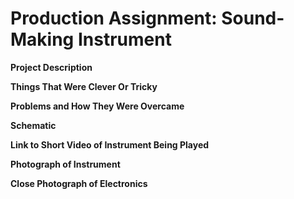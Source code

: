 # Production Assignment: Sound-Making Instrument

**Project Description**

**Things That Were Clever Or Tricky**

**Problems and How They Were Overcame**

**Schematic**

**Link to Short Video of Instrument Being Played**

**Photograph of Instrument**

**Close Photograph of Electronics**

